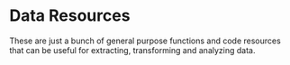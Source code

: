 # Data Resources
These are just a bunch of general purpose functions and code resources that can be useful for extracting, transforming and analyzing data.
